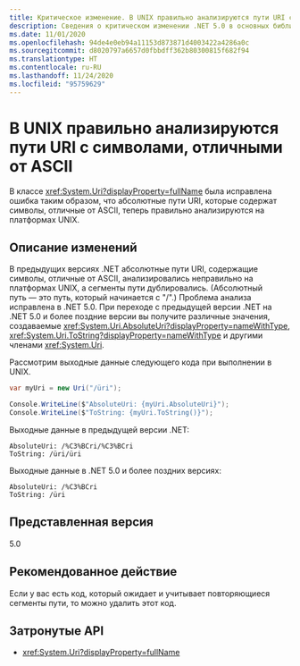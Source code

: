 ```yaml
---
title: Критическое изменение. В UNIX правильно анализируются пути URI с символами, отличными от ASCII
description: Сведения о критическом изменении .NET 5.0 в основных библиотеках .NET, где абсолютные пути URI, которые содержат символы, отличные от ASCII, теперь правильно анализируются на платформах UNIX.
ms.date: 11/01/2020
ms.openlocfilehash: 94de4e0eb94a11153d873871d4003422a4286a0c
ms.sourcegitcommit: d8020797a6657d0fbbdff362b80300815f682f94
ms.translationtype: HT
ms.contentlocale: ru-RU
ms.lasthandoff: 11/24/2020
ms.locfileid: "95759629"
---
```

# <a name="uri-paths-with-non-ascii-characters-parse-correctly-on-unix"></a>В UNIX правильно анализируются пути URI с символами, отличными от ASCII

В классе <xref:System.Uri?displayProperty=fullName> была исправлена ошибка таким образом, что абсолютные пути URI, которые содержат символы, отличные от ASCII, теперь правильно анализируются на платформах UNIX.

## <a name="change-description"></a>Описание изменений

В предыдущих версиях .NET абсолютные пути URI, содержащие символы, отличные от ASCII, анализировались неправильно на платформах UNIX, а сегменты пути дублировались. (Абсолютный путь — это путь, который начинается с "/".) Проблема анализа исправлена в .NET 5.0. При переходе с предыдущей версии .NET на .NET 5.0 и более поздние версии вы получите различные значения, создаваемые <xref:System.Uri.AbsoluteUri?displayProperty=nameWithType>, <xref:System.Uri.ToString?displayProperty=nameWithType> и другими членами <xref:System.Uri>.

Рассмотрим выходные данные следующего кода при выполнении в UNIX.

```csharp
var myUri = new Uri("/üri");

Console.WriteLine($"AbsoluteUri: {myUri.AbsoluteUri}");
Console.WriteLine($"ToString: {myUri.ToString()}");
```

Выходные данные в предыдущей версии .NET:

```text
AbsoluteUri: /%C3%BCri/%C3%BCri
ToString: /üri/üri
```

Выходные данные в .NET 5.0 и более поздних версиях:

```text
AbsoluteUri: /%C3%BCri
ToString: /üri
```

## <a name="version-introduced"></a>Представленная версия

5.0

## <a name="recommended-action"></a>Рекомендованное действие

Если у вас есть код, который ожидает и учитывает повторяющиеся сегменты пути, то можно удалить этот код.

## <a name="affected-apis"></a>Затронутые API

- <xref:System.Uri?displayProperty=fullName>

<!--

### Category

Core .NET libraries

### Affected APIs

- `T:System.Uri`

-->
